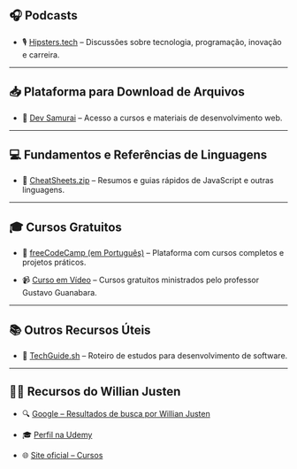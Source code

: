 ## 🎧 **Podcasts**

- 🎙️ [Hipsters.tech](https://www.hipsters.tech/) – Discussões sobre tecnologia, programação, inovação e carreira.
    

---

## 📥 **Plataforma para Download de Arquivos**

- 📁 [Dev Samurai](https://class.devsamurai.com.br/) – Acesso a cursos e materiais de desenvolvimento web.
    

---

## 💻 **Fundamentos e Referências de Linguagens**

- 🧾 [CheatSheets.zip](https://cheatsheets.zip/javascript) – Resumos e guias rápidos de JavaScript e outras linguagens.
    

---

## 🎓 **Cursos Gratuitos**

- 🧠 [freeCodeCamp (em Português)](https://www.freecodecamp.org/portuguese/) – Plataforma com cursos completos e projetos práticos.
    
- 📹 [Curso em Vídeo](https://www.cursoemvideo.com/) – Cursos gratuitos ministrados pelo professor Gustavo Guanabara.
    

---

## 📚 **Outros Recursos Úteis**

- 🧭 [TechGuide.sh](https://techguide.sh/) – Roteiro de estudos para desenvolvimento de software.
    

---

## 👨‍🏫 **Recursos do Willian Justen**

- 🔍 [Google – Resultados de busca por Willian Justen](https://www.google.com/search?q=william+justen)
    
- 🎓 [Perfil na Udemy](https://www.udemy.com/user/willian-justen-de-vasconcellos/)
    
- 🌐 [Site oficial – Cursos](https://willianjusten.com.br/cursos)